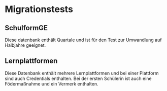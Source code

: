 # Migrationstests

## SchulformGE

Diese datenbank enthält Quartale und ist für den Test zur Umwandlung auf Halbjahre geeignet.

## Lernplattformen

Diese Datenbank enthält mehrere Lernplattformen und bei einer Plattform sind auch Credentials enthalten.
Bei der ersten Schülerin ist auch eine Födermaßnahme und ein Vermerk enthalten.